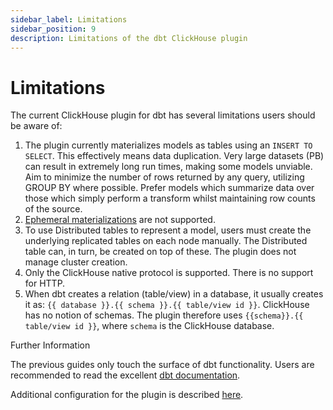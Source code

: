 ```yaml
---
sidebar_label: Limitations
sidebar_position: 9
description: Limitations of the dbt ClickHouse plugin
---
```


# Limitations

The current ClickHouse plugin for dbt has several limitations users should be aware of:

1. The plugin currently materializes models as tables using an `INSERT TO SELECT`. This effectively means data duplication. Very large datasets (PB) can result in extremely long run times, making some models unviable. Aim to minimize the number of rows returned by any query, utilizing GROUP BY where possible. Prefer models which summarize data over those which simply perform a transform whilst maintaining row counts of the source.
2. [Ephemeral materializations](https://docs.getdbt.com/docs/building-a-dbt-project/building-models/materializations#ephemeral) are not supported.
3. To use Distributed tables to represent a model, users must create the underlying replicated tables on each node manually. The Distributed table can, in turn, be created on top of these. The plugin does not manage cluster creation.
4. Only the ClickHouse native protocol is supported. There is no support for HTTP.
5. When dbt creates a relation (table/view) in a database, it usually creates it as: `{{ database }}.{{ schema }}.{{ table/view id }}`. ClickHouse has no notion of schemas. The plugin therefore uses `{{schema}}.{{ table/view id }}`, where `schema` is the ClickHouse database.

Further Information

The previous guides only touch the surface of dbt functionality. Users are recommended to read the excellent [dbt documentation](https://docs.getdbt.com/docs/introduction).

Additional configuration for the plugin is described [here](https://github.com/silentsokolov/dbt-clickhouse#model-configuration).
